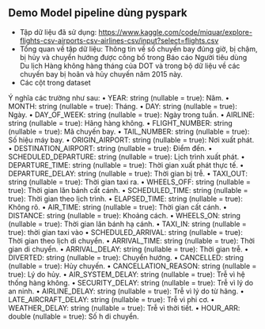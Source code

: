 ## Demo Model pipeline dùng pyspark
- Tập dữ liệu đã sử dụng: 
https://www.kaggle.com/code/miquar/explore-flights-csv-airports-csv-airlines-csv/input?select=flights.csv
- Tổng quan về tập dữ liệu:
Thông tin về số chuyến bay đúng giờ, bị chậm, bị hủy và chuyển hướng được công bố trong Báo cáo Người tiêu dùng Du lịch Hàng không hàng tháng của DOT và trong bộ dữ liệu về các chuyến bay bị hoãn và hủy chuyến năm 2015 này.
- Các cột trong dataset
 
Ý nghĩa các trường như sau:
•	YEAR: string (nullable = true): Năm.
•	MONTH: string (nullable = true): Tháng.
•	DAY: string (nullable = true): Ngày.
•	DAY_OF_WEEK: string (nullable = true): Ngày trong tuần.
•	AIRLINE: string (nullable = true): Hãng hàng không.
•	FLIGHT_NUMBER: string (nullable = true): Mã chuyến bay.
•	TAIL_NUMBER: string (nullable = true): Số hiệu máy bay.
•	ORIGIN_AIRPORT: string (nullable = true): Nơi xuất phát.
•	DESTINATION_AIRPORT: string (nullable = true): Điểm đến.
•	SCHEDULED_DEPARTURE: string (nullable = true): Lịch trình xuất phát.
•	DEPARTURE_TIME: string (nullable = true): Thời gian xuất phát thực tế.
•	DEPARTURE_DELAY: string (nullable = true): Thời gian bị trễ.
•	TAXI_OUT: string (nullable = true): Thời gian taxi ra.
•	WHEELS_OFF: string (nullable = true): Thời gian lăn bánh cất cánh.
•	SCHEDULED_TIME: string (nullable = true): Thời gian theo lịch trình.
•	ELAPSED_TIME: string (nullable = true): Không rõ.
•	AIR_TIME: string (nullable = true): Thời gian cất cánh.
•	DISTANCE: string (nullable = true): Khoảng cách.
•	WHEELS_ON: string (nullable = true): Thời gian lăn bánh hạ cánh.
•	TAXI_IN: string (nullable = true): thời gian taxi vào
•	SCHEDULED_ARRIVAL: string (nullable = true): Thời gian theo lịch di chuyển.
•	ARRIVAL_TIME: string (nullable = true): Thời gian di chuyển.
•	ARRIVAL_DELAY: string (nullable = true): Thời gian trễ.
•	DIVERTED: string (nullable = true): Chuyển hướng.
•	CANCELLED: string (nullable = true): Hủy chuyến.
•	CANCELLATION_REASON: string (nullable = true): Lý do hủy.
•	AIR_SYSTEM_DELAY: string (nullable = true): Trễ vì hệ thống hàng không.
•	SECURITY_DELAY: string (nullable = true): Trễ vì lý do an ninh.
•	AIRLINE_DELAY: string (nullable = true): Trễ vì lý do từ hãng.
•	LATE_AIRCRAFT_DELAY: string (nullable = true): Trễ vì phi cơ.
•	WEATHER_DELAY: string (nullable = true): Trễ vì thời tiết.
•	HOUR_ARR: double (nullable = true): Số h di chuyển.
